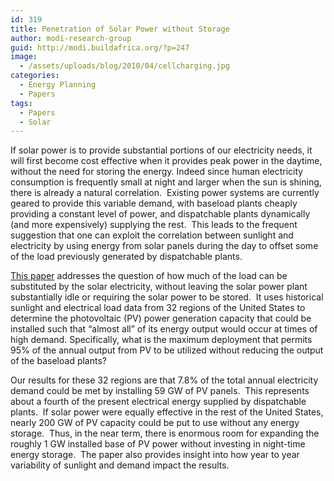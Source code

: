 ```yaml
---
id: 319
title: Penetration of Solar Power without Storage
author: modi-research-group
guid: http://modi.buildafrica.org/?p=247
image:
  - /assets/uploads/blog/2010/04/cellcharging.jpg
categories:
  - Energy Planning
  - Papers
tags:
  - Papers
  - Solar
---
```

If solar power is to provide substantial portions of our electricity needs, it will first become cost effective when it provides peak power in the daytime, without the need for storing the energy. Indeed since human electricity consumption is frequently small at night and larger when the sun is shining, there is already a natural correlation.  Existing power systems are currently geared to provide this variable demand, with baseload plants cheaply providing a constant level of power, and dispatchable plants dynamically (and more expensively) supplying the rest.  This leads to the frequent suggestion that one can exploit the correlation between sunlight and electricity by using energy from solar panels during the day to offset some of the load previously generated by dispatchable plants.

[This paper][1] addresses the question of how much of the load can be substituted by the solar electricity, without leaving the solar power plant substantially idle or requiring the solar power to be stored.  It uses historical sunlight and electrical load data from 32 regions of the United States to determine the photovoltaic (PV) power generation capacity that could be installed such that “almost all” of its energy output would occur at times of high demand. Specifically, what is the maximum deployment that permits 95% of the annual output from PV to be utilized without reducing the output of the baseload plants?

Our results for these 32 regions are that 7.8% of the total annual electricity demand could be met by installing 59 GW of PV panels.  This represents about a fourth of the present electrical energy supplied by dispatchable plants.  If solar power were equally effective in the rest of the United States, nearly 200 GW of PV capacity could be put to use without any energy storage.  Thus, in the near term, there is enormous room for expanding the roughly 1 GW installed base of PV power without investing in night-time energy storage.  The paper also provides insight into how year to year variability of sunlight and demand impact the results.

 [1]: http://www.sciencedirect.com/science/article/pii/S0301421509004431
